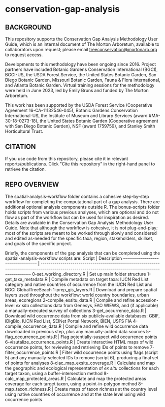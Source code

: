 # conservation-gap-analysis

## BACKGROUND

This repository supports the Conservation Gap Analysis Methodology User Guide, which is an internal document of The Morton Arboretum, available to collaborators upon request; please email treeconservation@mortonarb.org to request access. 

Developments to this methodology have been ongoing since 2016. Project partners have included Botanic Gardens Conservation International (BGCI), BGCI-US, the USDA Forest Service, the United States Botanic Garden, San Diego Botanic Garden, Missouri Botanic Garden, Fauna & Flora International, and Atlanta Botanic Garden. Virtual training sessions for the methodology were held in June 2023, led by Emily Bruns and funded by The Morton Arboretum.

This work has been supported by the USDA Forest Service (Cooperative Agreement 16-CA-11132546-045), Botanic Gardens Conservation International-US, the Institute of Museum and Library Services (award #MA-30-18-0273-18), the United States Botanic Garden (Cooperative agreement with San Diego Botanic Garden), NSF (award 1759759), and Stanley Smith Horticultural Trust.

## CITATION

If you use code from this repository, please cite it in relevant reports/publications. Click "Cite this repository" in the right-hand panel to retrieve the citation.

## REPO OVERVIEW

The spatial-analysis-workflow folder contains a cohesive step-by-step workflow for completing the computational part of a gap analysis. There are additional optional analysis components outside R. The bonus-scripts folder holds scripts from various previous analyses, which are optional and do not flow as part of the workflow but can be used for inspiration as desired. Details are available in the Conservation Gap Analysis Methodology User Guide. Note that although the workflow is cohesive, it is not plug-and-play; most of the scripts are meant to be worked through slowly and considered and edited as-needed for the specific taxa, region, stakeholders, skillset, and goals of the specific project.

Briefly, the components of the gap analysis that can be completed using the spatial-analysis-workflow scripts are:
Script                             | Description
---------------------------------- | -------------------------------------------------------------------------------------------------------------------------------------------------------
0-set_working_directory.R          | Set up main folder structure
1-get_taxa_metadata.R              | Compile metadata on target taxa: IUCN Red List category and native countries of occurrence from the IUCN Red List and BGCI GlobalTreeSeach
1-prep_gis_layers.R                | Download and prepare spatial layers used throughout the workflow: world country boundaries, urban areas, ecoregions
2-compile_exsitu_data.R            | Compile and refine accession-level *ex situ* collections data from Genesys, FAO WIEWS, and (if applicable) a manually-executed survey of collections
3-get_occurrence_data.R            | Download wild occurrence data from six publicly-available databases: GBIF, iDigBio, IUCN Red List, SEINet Portal Network, BIEN, USFS FIA
4-compile_occurrence_data.R        | Compile and refine wild occurrence data downloaded in previous step, plus any manually-added data sources
5-flag_occurrence_points.R         | Flag potentially-suspect wild occurrence points
6-visutalize_occurrence_points.R   | Create interactive HTML maps of wild occurrence points, for reviewing and retrieving IDs of points to remove
7-filter_occurrence_points.R       | Filter wild occurrence points using flags (script 5) and any manually-selected IDs to remove (script 6), producing a final set of points for analyses
8-clac_map_exsitu_coverage.R       | Calculate and map the geographic and ecological representation of *ex situ* collections for each target taxon, using a buffer-intersection method
8-calc_map_protected_areas.R       | Calculate and map the protected areas coverage for each target taxon, using a point-in-polygon method
8-map_taxon_richness.R             | Create maps of taxon richness at the country level using native countries of occurrence and at the state level using wild occurrence points


